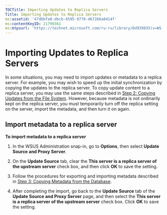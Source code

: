 ```yaml
---
TOCTitle: Importing Updates to Replica Servers
Title: Importing Updates to Replica Servers
ms:assetid: '47d6bfa0-dbcb-4595-9779-467266a0414f'
ms:contentKeyID: 21799361
ms:mtpsurl: 'https://technet.microsoft.com/ru-ru/library/Dd939835(v=WS.10)'
---
```


Importing Updates to Replica Servers
====================================

In some situations, you may need to import updates or metadata to a replica server. For example, you may wish to speed up the initial synchronization by copying the updates to the replica server. To copy update content to a replica server, you may use the same steps described in [Step 2: Copying Updates from the File System](https://technet.microsoft.com/812d26ba-4b09-4097-9442-430ffc5195ee). However, because metadata is not ordinarily kept on the replica server, you must temporarily turn off the replica setting on the server, import the metadata, and then turn it on again.

Import metadata to a replica server
-----------------------------------

**To import metadata to a replica server**
1.  In the WSUS Administration snap-in, go to **Options**, then select **Update Source and Proxy Server**.

2.  On the **Update Source** tab, clear the **This server is a replica server of the upstream server** check box, and then click **OK** to save the setting.

3.  Follow the procedures for exporting and importing metadata described in [Step 3: Copying Metadata from the Database](https://technet.microsoft.com/e703f564-70fd-4ba3-80cb-bf21c1bb581f).

4.  After completing the import, go back to the **Update Source** tab of the **Update Source and Proxy Server** page, and then select the **This server is a replica server of the upstream server** check box. Click **OK** to save the setting.
